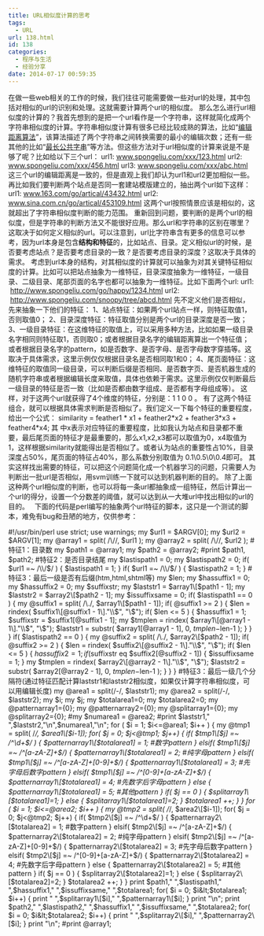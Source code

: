 ```yaml
---
title: URL相似度计算的思考
tags:
  - URL
url: 138.html
id: 138
categories:
  - 程序与生活
  - 经验分享
date: 2014-07-17 00:59:35
---
```


在做一些web相关的工作的时候，我们往往可能需要做一些对url的处理，其中包括对相似的url的识别和处理。这就需要计算两个url的相似度。 那么怎么进行url相似度的计算的？我首先想到的是把一个url看作是一个字符串，这样就简化成两个字符串相似度的计算。字符串相似度计算有很多已经比较成熟的算法，比如“[编辑距离算法](http://en.wikipedia.org/wiki/Levenshtein_Distance)”，该算法描述了两个字符串之间转换需要的最小的编辑次数；还有一些其他的比如“[最长公共字串](http://www.cnblogs.com/dartagnan/archive/2011/10/06/2199764.html)”等方法。但这些方法对于url相似度的计算来说是不是够了呢？比如给以下三个url： url1: www.spongeliu.com/xxx/123.html url2: www.spongeliu.com/xxx/456.html url3: www.spongeliu.com/xxx/abc.html 这三个url的编辑距离是一致的，但是直观上我们却认为url1和url2更加相似一些。 再比如我们要判断两个站点是否同一套建站模版建立的，抽出两个url如下这样： url1: www.163.com/go/artical/43432.html url2: www.sina.com.cn/go/artical/453109.html 这两个url按照情景应该是相似的，这就超出了字符串相似度判断的能力范围。 重新回到问题，要判断的是两个url的相似度，但是字符串的判断方法又不能很好应用。那么url和字符串的区别在哪里？这取决于如何定义相似的url。可以注意到，url比字符串含有更多的信息可以参考，因为url本身是包含**结构和特征**的，比如站点、目录。定义相似url的时候，是否要考虑站点？是否要考虑目录的一致？是否要考虑目录的深度？这取决于具体的需求。 考虑到url本身的结构，对其相似度的计算就可以抽象为对其关键特征相似度的计算。比如可以把站点抽象为一维特征，目录深度抽象为一维特征，一级目录、二级目录、尾部页面的名字也都可以抽象为一维特征。比如下面两个url: url1:  http://www.spongeliu.com/go/happy/1234.html url2:  http://www.spongeliu.com/snoopy/tree/abcd.html 先不定义他们是否相似，先来抽象一下他们的特征： 1、站点特征：如果两个url站点一样，则特征取值1，否则取值0； 2、目录深度特征：特征取值分别是两个url的目录深度是否一致； 3、一级目录特征：在这维特征的取值上，可以采用多种方法，比如如果一级目录名字相同则特征取1，否则取0；或者根据目录名字的编辑距离算出一个特征值； 或者根据目录名字的pattern，如是否数字、是否字母、是否字母数字穿插等。这取决于具体需求，这里示例仅仅根据目录名是否相同取1和0； 4、尾页面特征：这维特征的取值同一级目录，可以判断后缀是否相同、是否数字页、是否机器生成的随机字符串或者根据编辑长度来取值，具体也依赖于需求。这里示例仅仅判断最后一级目录的特征是否一致（比如是否都由数字组成、是否都有字母组成等）。 这样，对于这两个url就获得了4个维度的特征，分别是：1 1 0 0 。 有了这两个特征组合，就可以根据具体需求判断是否相似了。我们定义一下每个特征的重要程度，给出一个公式： similarity = feather1 * x1 + feather2\*x2 + feather3\*x3 + feather4*x4; 其 中x表示对应特征的重要程度，比如我认为站点和目录都不重要，最后尾页面的特征才是最重要的，那么x1,x2,x3都可以取值为0，x4取值为 1，这样根据similarity就能得出是否相似了。或者认为站点的重要性占10%，目录深度占50%，尾页面的特征占40%，那么系数分别取值为 0.1\\0.5\\0\\0.4即可。 其实这样找出需要的特征，可以把这个问题简化成一个机器学习的问题，只需要人为判断出一批url是否相似，用svm训练一下就可以达到机器判断的目的。 除了上面这种两个url相似度的判断，也可以将每一条url都抽象成一组特征，然后计算出一个url的得分，设置一个分数差的阈值，就可以达到从一大堆url中找出相似的url的目的。   下面的代码是perl编写的抽象两个url特征的脚本，这只是一个测试的脚本，难免有bug和丑陋的地方，仅供参考：

#!/usr/bin/perl
use strict;
use warnings;
my $url1 = $ARGV\[0\];
my $url2 = $ARGV\[1\];
my @array1 = split( /\\//, $url1 );
my @array2 = split( /\\//, $url2 );
#特征1：目录数
my $path1 = @array1;
my $path2 = @array2;
#print $path1, $path2;
#特征2：是否目录结尾
my $lastispath1 = 0;
my $lastispath2 = 0;
if( $url1 =~ /\\/$/ )
{
	$lastispath1 = 1;
}
if( $url1 =~ /\\/$/ )
{
	$lastispath2 = 1;
}
#特征3：最后一级是否有后缀(htm,html,shtml等)
my $len;
my $hassuffix1 = 0;
my $hassuffix2 = 0;
my $suffixstr;
my $laststr1 = $array1\[$path1 - 1\];
my $laststr2 = $array2\[$path2 - 1\];
my $issuffixsame = 0;
if( $lastispath1 == 0 )
{
	my @suffix1 = split( /\\./, $array1\[$path1 - 1\]);
	if( @suffix1 &gt;= 2 )
	{
		$len = rindex( $suffix1\[@suffix1 - 1\]."\\$", "\\$");
		if( $len &lt;= 5 )
		{
			$hassuffix1 = 1;
			$suffixstr = $suffix1\[@suffix1 - 1\];
			my $tmplen = rindex( $array1\[@array1 - 1\]."\\$", "\\$");
			$laststr1 = substr( $array1\[@array1 - 1\], 0, $tmplen-$len-1 );
		}
	}
}
if( $lastispath2 == 0 )
{
	my @suffix2 = split( /\\./, $array2\[$path2 - 1\]);
	if( @suffix2 &gt;= 2 )
	{
		$len = rindex( $suffix2\[@suffix2 - 1\]."\\$", "\\$");
		if( $len &lt;= 5 )
		{
			$hassuffix2 = 1;
			if($suffixstr eq $suffix2\[@suffix2 - 1\])
			{
				$issuffixsame = 1;
			}
			my $tmplen = rindex( $array2\[@array2 - 1\]."\\$", "\\$");
			$laststr2 = substr( $array2\[@array2 - 1\], 0, $tmplen-$len-1 );
		}
	}
}
#特征3：最后一级几个分隔符(通过特征匹配计算laststr1和laststr2相似度，如果仅计算字符串相似度，可以用编辑长度)
my @area1 = split(/-/, $laststr1);
my @area2 = split(/-/, $laststr2);
my $i;
my $j;
my $totalarea1=0;
my $totalarea2=0;
my @patternarray1={0};
my @patternarray2={0};
my @splitarray1={0};
my @splitarray2={0};
#my $numarea1 = @area2;
#print $laststr1," ",$laststr2,"\\n",$numarea1,"\\n";
for ( $i = 1; $i&lt;=@area1; $i++ )
{
	my @tmp1 = split( /_/, $area1\[$i-1\]);
	for( $j = 0; $j&lt;@tmp1; $j++)
	{
		if( $tmp1\[$j\] =~ /^\\d+$/ )
		{
			$patternarray1\[$totalarea1\] = 1; #数字pattern
		}
		elsif( $tmp1\[$j\] =~ /^\[a-zA-Z\]+$/)
		{
			$patternarray1\[$totalarea1\] = 2; #纯字母pattern
		}
		elsif( $tmp1\[$j\] =~ /^\[a-zA-Z\]+\[0-9\]+$/)
		{
			$patternarray1\[$totalarea1\] = 3; #先字母后数字pattern
		}
		elsif( $tmp1\[$j\] =~ /^\[0-9\]+\[a-zA-Z\]+$/)
		{
			$patternarray1\[$totalarea1\] = 4; #先数字后字母pattern
		}
		else
		{
			$patternarray1\[$totalarea1\] = 5; #其他pattern
		}
		if( $j == 0 )
		{
			$splitarray1\[$totalarea1\]=1;
		}
		else
		{
			$splitarray1\[$totalarea1\]=2;
		}
		$totalarea1 ++;
	}
}
for ( $i = 1; $i&lt;=@area2; $i++ )
{
	my @tmp2 = split( /_/, $area2\[$i-1\]);
	for( $j = 0; $j&lt;@tmp2; $j++)
	{
		if( $tmp2\[$j\] =~ /^\\d+$/ )
		{
			$patternarray2\[$totalarea2\] = 1; #数字pattern
		}
		elsif( $tmp2\[$j\] =~ /^\[a-zA-Z\]+$/)
		{
			$patternarray2\[$totalarea2\] = 2; #纯字母pattern
		}
		elsif( $tmp2\[$j\] =~ /^\[a-zA-Z\]+\[0-9\]+$/)
		{
			$patternarray2\[$totalarea2\] = 3; #先字母后数字pattern
		}
		elsif( $tmp2\[$j\] =~ /^\[0-9\]+\[a-zA-Z\]+$/)
		{
			$patternarray2\[$totalarea2\] = 4; #先数字后字母pattern
		}
		else
		{
			$patternarray2\[$totalarea2\] = 5; #其他pattern
		}
		if( $j == 0 )
		{
			$splitarray2\[$totalarea2\]=1;
		}
		else
		{
			$splitarray2\[$totalarea2\]=2;
		}
		$totalarea2 ++;
	}
}
print $path1," ",$lastispath1," ",$hassuffix1," ",$issuffixsame," ",$totalarea1;
for( $i = 0; $i&lt;$totalarea1; $i++)
{
	print " ",$splitarray1\[$i\]," ",$patternarray1\[$i\];
}
print "\\n";
print $path2," ",$lastispath2," ",$hassuffix1," ",$issuffixsame," ",$totalarea2;
for( $i = 0; $i&lt;$totalarea2; $i++)
{
	print " ",$splitarray2\[$i\]," ",$patternarray2\[$i\];
}
print "\\n";
#print @array1;